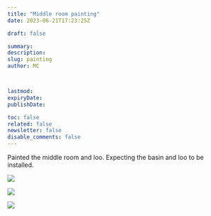 ```yaml
---
title: "Middle room painting"
date: 2023-06-21T17:23:25Z

draft: false

summary:
description:
slug: painting
author: MC



lastmod:
expiryDate:
publishDate:

toc: false
related: false
newsletter: false
disable_comments: false
---
```



Painted the middle room and loo. Expecting the basin and loo to be installed.






![](/images/0078.jpeg)

![](/images/0079.jpeg)


![](/images/0080.jpeg)
